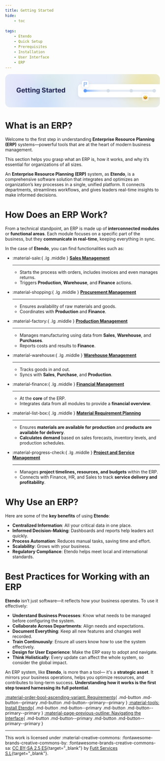 ```yaml
---
title: Getting Started 
hide:
    - toc

tags:
    - Etendo
    - Quick Setup
    - Prerequisites
    - Installation
    - User Interface
    - ERP
---
```


![cover-getting-started.png](../assets/getting-started/overview/cover-getting-started.png)


# What is an ERP?

Welcome to the first step in understanding **Enterprise Resource Planning (ERP)** systems—powerful tools that are at the heart of modern business management.

This section helps you grasp what an ERP is, how it works, and why it’s essential for organizations of all sizes.

An **Enterprise Resource Planning (ERP)** system, as **Etendo**, is a comprehensive software solution that integrates and optimizes an organization’s key processes in a single, unified platform. It connects departments, streamlines workflows, and gives leaders real-time insights to make informed decisions.

# How Does an ERP Work?

From a technical standpoint, an ERP is made up of **interconnected modules** or **functional areas**. Each module focuses on a specific part of the business, but they **communicate in real-time**, keeping everything in sync.

In the case of **Etendo**, you can find functionalities such as:

<div class="grid cards" markdown>

-   :material-sale:{ .lg .middle } __[Sales Management](../user-guide/etendo-classic/basic-features/sales-management/getting-started.md)__

    ---
    - Starts the process with orders, includes invoices and even manages returns.  
    - Triggers **Production**, **Warehouse**, and **Finance** actions.

-   :material-shopping:{ .lg .middle } __[Procurement Management](../user-guide/etendo-classic/basic-features/procurement-management/getting-started.md)__

    ---
    - Ensures availability of raw materials and goods.  
    - Coordinates with **Production** and **Finance**.

-   :material-factory:{ .lg .middle } __[Production Management](../user-guide/etendo-classic/basic-features/production-management/getting-started.md)__

    ---
    - Manages manufacturing using data from **Sales**, **Warehouse**, and **Purchases**.  
    - Reports costs and results to **Finance**.

-   :material-warehouse:{ .lg .middle } __[Warehouse Management](../user-guide/etendo-classic/basic-features/warehouse-management/getting-started.md)__

    --- 
    - Tracks goods in and out.  
    - Syncs with **Sales**, **Purchase**, and **Production**.

-   :material-finance:{ .lg .middle } __[Financial Management](../user-guide/etendo-classic/basic-features/financial-management/getting-started.md)__  

    ---
    - At the **core** of the ERP.  
    - Integrates data from all modules to provide a **financial overview**.


-   :material-list-box:{ .lg .middle } __[Material Requirement Planning](../user-guide/etendo-classic/basic-features/material-requirement-planning/getting-started.md)__  

    ---
    - Ensures **materials are available for production** and **products are available for delivery**.
    - **Calculates demand** based on sales forecasts, inventory levels, and production schedules.

-   :material-progress-check:{ .lg .middle } __[Project and Service Management](../user-guide/etendo-classic/basic-features/project-and-service-management/getting-started.md)__ 

    ---
    - Manages **project timelines, resources, and budgets** within the ERP.
    - Connects with Finance, HR, and Sales to track **service delivery and profitability**.

</div>

# Why Use an ERP?

Here are some of the **key benefits** of using **Etendo**:

- **Centralized Information**: All your critical data in one place.  
- **Informed Decision-Making**: Dashboards and reports help leaders act quickly.  
- **Process Automation**: Reduces manual tasks, saving time and effort.  
- **Scalability**: Grows with your business.  
- **Regulatory Compliance**: Etendo helps meet local and international standards.

# Best Practices for Working with an ERP

**Etendo** isn’t just software—it reflects how your business operates. To use it effectively:

-  **Understand Business Processes**: Know what needs to be managed before configuring the system.  
-  **Collaborate Across Departments**: Align needs and expectations.  
-  **Document Everything**: Keep all new features and changes well recorded.  
-  **Train Continuously**: Ensure all users know how to use the system effectively.  
-  **Design for User Experience**: Make the ERP easy to adopt and navigate.  
-  **Think Holistically**: Every update can affect the whole system, so consider the global impact.

An ERP system, like **Etendo**, is more than a tool— it's a **strategic asset**. It mirrors your business operations, helps you optimize resources, and contributes to long-term success. **Understanding how it works is the first step toward harnessing its full potential**.

[:material-order-bool-ascending-variant: Requirements](../getting-started/requirements.md){ .md-button .md-button--primary .md-button .md-button--primary--primary }
[:material-tools: Install Etendo](../getting-started/installation.md){ .md-button .md-button--primary .md-button .md-button--primary--primary } 
[:material-page-previous-outline: Navigating the Interface](../getting-started/user-interface/workspace.md){ .md-button .md-button--primary .md-button .md-button--primary--primary } 


---
This work is licensed under :material-creative-commons: :fontawesome-brands-creative-commons-by: :fontawesome-brands-creative-commons-sa: [ CC BY-SA 2.5 ES](https://creativecommons.org/licenses/by-sa/2.5/es/){target="_blank"} by [Futit Services S.L](https://etendo.software){target="_blank"}.
